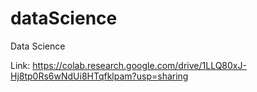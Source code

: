 # dataScience
Data Science

Link:
https://colab.research.google.com/drive/1LLQ80xJ-Hj8tp0Rs6wNdUi8HTqfklpam?usp=sharing
